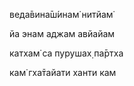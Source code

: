 веда̄вина̄ш́инам̇ нитйам̇

йа энам аджам авйайам

катхам̇ са пурушах̣ па̄ртха

кам̇ гха̄тайати ханти кам